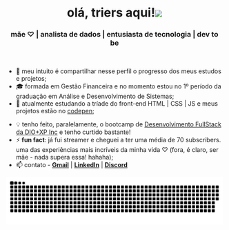 
<h1 align="center"> olá, triers aqui!<img src="https://i.imgur.com/98RB9YG.gif" height="60px" weight="60px"></h1>

<h3 align="center">mãe ♡︎ | analista de dados | entusiasta de tecnologia | dev to be</h3><br>

- 🧩 meu intuito é compartilhar nesse perfil o progresso dos meus estudos e projetos;
- 🎓 formada em Gestão Financeira e no momento estou no 1º período da graduação em Análise e Desenvolvimento de Sistemas;
- 🌱 atualmente estudando a tríade do front-end HTML | CSS | JS e meus projetos estão no [codepen](https://codepen.io/luisatriers);
<!--
- 🌳 até agora aprendi ________________;<img src="https://i.imgur.com/huGGhYu.gif">
-->
<!--
- 💻 desenvolvi alguns projetos em PBI | [AluraPets]() | [ClubeDoLivro](https://app.powerbi.com/view?r=eyJrIjoiMDI0NDA2ZmMtYWIxNS00ZDEzLWJhZjEtMjVmNjNhNDg1MWEzIiwidCI6IjM4ZDFjMDcxLTYxZjUtNDY4NC1iOWYxLWEyNjZkOWRjNDM2YSJ9) | [E-commerce](https://app.powerbi.com/view?r=eyJrIjoiNjQ2ODI4YTYtMmRiYS00Y2ZmLTkyMmYtOGM0YzY1NDIwYmEyIiwidCI6IjM4ZDFjMDcxLTYxZjUtNDY4NC1iOWYxLWEyNjZkOWRjNDM2YSJ9)
-->
- 💡 tenho feito, paralelamente, o bootcamp de [Desenvolvimento FullStack da DIO+XP Inc](https://web.dio.me/track/a932e25b-41f5-4132-9cc9-ae47fc10f2cb) e tenho curtido bastante!
- ⚡ **fun fact**: já fui streamer e cheguei a ter uma média de 70 subscribers. uma das experiências mais incríveis da minha vida ♡ (fora, é claro, ser mãe - nada supera essa! hahaha);
- 📫 contato - [**Gmail**](mailto:luisatriers@gmail.com) | [**LinkedIn**](https://www.linkedin.com/in/luisatriers/) | [**Discord**](https://discord.com/users/181154280798027777)
<!--
-->

<img src="https://github.com/luisatriers/luisatriers/blob/main/github-user-contribution.svg">
